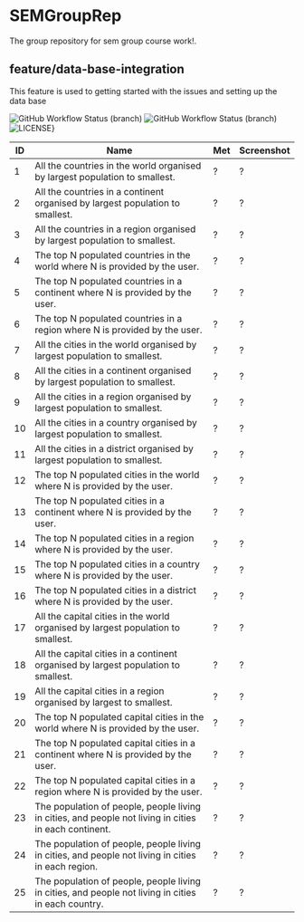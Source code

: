 # SEMGroupRep
The group repository for sem group course work!.

## feature/data-base-integration
This feature is used to getting started with the issues and setting up the data base

![GitHub Workflow Status (branch)](https://img.shields.io/github/actions/workflow/status/semGroup444/SEMGroupRep/main.yml?branch=master)
![GitHub Workflow Status (branch)](https://img.shields.io/github/actions/workflow/status/semGroup444/SEMGroupRep/main.yml?branch=develop)
![LICENSE](https://img.shields.io/github/license/semGroup444/SEMGroupREP.svg?style=flat-square)}

|  ID |Name|Met|Screenshot|
|-----|----|---|-----------|
| 1 | All the countries in the world organised by largest population to smallest. | ? | ? |
| 2 | All the countries in a continent organised by largest population to smallest. | ? | ? |
| 3 | All the countries in a region organised by largest population to smallest. | ? | ? |
| 4 | The top N populated countries in the world where N is provided by the user. | ? | ? |
| 5 | The top N populated countries in a continent where N is provided by the user. | ? | ? |
| 6 | The top N populated countries in a region where N is provided by the user. | ? | ? |
| 7 | All the cities in the world organised by largest population to smallest. | ? | ? |
| 8 | All the cities in a continent organised by largest population to smallest. | ? | ? |
| 9 | All the cities in a region organised by largest population to smallest. | ? | ? |
| 10 | All the cities in a country organised by largest population to smallest. | ? | ? |
| 11 | All the cities in a district organised by largest population to smallest. | ? | ? |
| 12 | The top N populated cities in the world where N is provided by the user. | ? | ? |
| 13 | The top N populated cities in a continent where N is provided by the user. | ? | ? |
| 14 | The top N populated cities in a region where N is provided by the user. | ? | ? |
| 15 | The top N populated cities in a country where N is provided by the user. | ? | ? |
| 16 | The top N populated cities in a district where N is provided by the user. | ? | ? |
| 17 | All the capital cities in the world organised by largest population to smallest. | ? | ? |
| 18 | All the capital cities in a continent organised by largest population to smallest. | ? | ? |
| 19 | All the capital cities in a region organised by largest to smallest. | ? | ? |
| 20 | The top N populated capital cities in the world where N is provided by the user. | ? | ? |
| 21 | The top N populated capital cities in a continent where N is provided by the user. | ? | ? |
| 22 | The top N populated capital cities in a region where N is provided by the user. | ? | ? |
| 23 | The population of people, people living in cities, and people not living in cities in each continent. | ? | ? |
| 24 | The population of people, people living in cities, and people not living in cities in each region. | ? | ? |
| 25 | The population of people, people living in cities, and people not living in cities in each country. | ? | ? |
